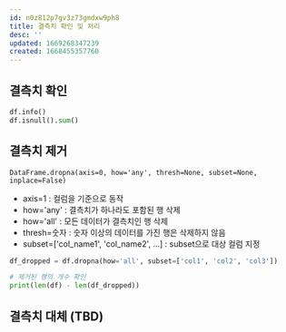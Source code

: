 ```yaml
---
id: n0z812p7gv3z73gmdxw9ph8
title: 결측치 확인 및 처리
desc: ''
updated: 1669268347239
created: 1668455357760
---
```


## 결측치 확인

```python
df.info()
df.isnull().sum()
```

## 결측치 제거

`DataFrame.dropna(axis=0, how='any', thresh=None, subset=None, inplace=False)`
- axis=1 : 컬럼을 기준으로 동작
- how='any' : 결측치가 하나라도 포함된 행 삭제
- how='all' : 모든 데이터가 결측치인 행 삭제
- thresh=숫자 : 숫자 이상의 데이터를 가진 행은 삭제하지 않음
- subset=['col_name1', 'col_name2', ...] : subset으로 대상 컬럼 지정

```python
df_dropped = df.dropna(how='all', subset=['col1', 'col2', 'col3'])

# 제거된 행의 개수 확인
print(len(df) - len(df_dropped))
```

## 결측치 대체 (TBD)